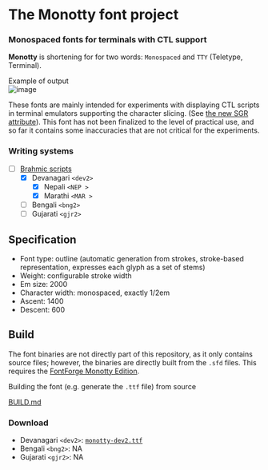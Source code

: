 # The Monotty font project
### Monospaced fonts for terminals with CTL support

__Monotty__ is shortening for for two words: `Monospaced` and `TTY` (Teletype, Terminal).

Example of output  
![image](https://dice.netxs.online/cloud/monotty/github-devanagari.png)

These fonts are mainly intended for experiments with displaying CTL scripts in terminal emulators supporting the character slicing. (See [the new SGR attribute](https://gitlab.freedesktop.org/terminal-wg/specifications/-/issues/23)). This font has not been finalized to the level of practical use, and so far it contains some inaccuracies that are not critical for the experiments.

### Writing systems
- [ ] [Brahmic scripts](https://en.wikipedia.org/wiki/Brahmic_scripts)
  - [x] Devanagari `<dev2>`
    - [x] Nepali `<NEP >`
    - [x] Marathi `<MAR >`
  - [ ] Bengali `<bng2>`
  - [ ] Gujarati `<gjr2>`

## Specification
- Font type: outline (automatic generation from strokes, stroke-based representation, expresses each glyph as a set of stems)
- Weight: configurable stroke width
- Em size: 2000
- Сharacter width: monospaced, exactly 1/2em
- Ascent: 1400
- Descent: 600

## Build

The font binaries are not directly part of this repository, as it only contains source files; however, the binaries are directly built from the `.sfd` files. This requires the [FontForge Monotty Edition](https://github.com/monotty/fontforge).

Building the font (e.g. generate the `.ttf` file) from source

[BUILD.md](/BUILD.md)

### Download

 - Devanagari `<dev2>`: [`monotty-dev2.ttf`](https://dice.netxs.online/cloud/monotty/monotty-dev2.ttf)
 - Bengali `<bng2>`: NA
 - Gujarati `<gjr2>`: NA
